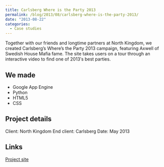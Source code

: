 ```yaml
---
title: Carlsberg Where is the Party 2013
permalink: /blog/2013/08/carlsberg-where-is-the-party-2013/
date: "2013-08-22"
categories:
  - Case studies
---
```

Together with our friends and longtime partners at North Kingdom, we created Carlsberg’s Where’s the Party 2013 campaign, featuring Axwell of Swedish House Mafia fame. The site takes users on a tour through an interactive video to find one of 2013′s best parties.

<!--more-->

## We made

*   Google App Engine
*   Python
*   HTML5
*   CSS

## Project details

Client: North Kingdom
End client: Carlsberg
Date: May 2013

## Links

[Project site][1]</li>

 [1]: http://www.where-is-the-party.com/
